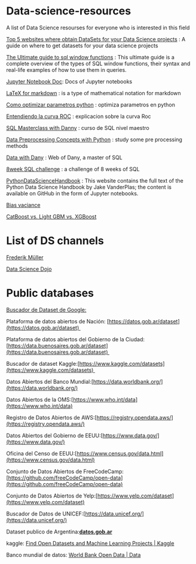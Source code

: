 # Data-science-resources
A list of Data Science resourses for everyone who is interested in this field

[Top 5 websites where obtain DataSets for your Data Science projects](https://medium.com/p/a7b68e689bd0) : A guide on where to get datasets for your data science projects

[The Ultimate guide to sql window functions](https://www.stratascratch.com/blog/the-ultimate-guide-to-sql-window-functions/) : This ultimate guide is a complete overview of the types of SQL window functions, their syntax and real-life examples of how to use them in queries.

[Jupyter Notebook Doc](https://jupyter-notebook.readthedocs.io/en/stable/index.html): Docs of Jupyter notebooks

[LaTeX for markdown](https://en.wikibooks.org/wiki/LaTeX/Mathematics) : is a type of mathematical notation for markdown

[Como optimizar parametros python](https://blog.escueladedatosvivos.ai/como-hacer-optimizacion-parametros-python/) : optimiza parametros en python

[Entendiendo la curva ROC](https://towardsdatascience.com/understanding-auc-roc-curve-68b2303cc9c5) : explicacion sobre la curva Roc

[SQL Masterclass with Danny](https://github.com/DataWithDanny/sql-masterclass) : curso de SQL nivel maestro

[Data Preprocessing Concepts with Python](https://pub.towardsai.net/data-preprocessing-concepts-with-python-b93c63f14bb6) : study some pre processing methods

[Data with Dany](https://www.datawithdanny.com/) : Web of Dany, a master of SQL 

[8week SQL challenge](https://8weeksqlchallenge.com/) : a challenge of 8 weeks of SQL

[PythonDataScienceHandbook](https://jakevdp.github.io/PythonDataScienceHandbook/) : This website contains the full text of the Python Data Science Handbook by Jake VanderPlas; the content is available on GitHub in the form of Jupyter notebooks.

[Bias vaciance](http://scott.fortmann-roe.com/docs/BiasVariance.html)

[CatBoost vs. Light GBM vs. XGBoost](https://towardsdatascience.com/catboost-vs-light-gbm-vs-xgboost-5f93620723db)

# List of DS channels

[Frederik Müller](https://www.youtube.com/channel/UCuDWqzSSHgHkD0zBwrIXSNQ/videos)

[Data Science Dojo](https://www.youtube.com/c/Datasciencedojo)


# Public databases

[Buscador de Dataset de Google:](https://datasetsearch.research.google.com/) 

Plataforma de datos abiertos de Nación: [https://datos.gob.ar/dataset](https://datos.gob.ar/dataset) 

Plataforma de datos abiertos del Gobierno de la Ciudad: [https://data.buenosaires.gob.ar/dataset](https://data.buenosaires.gob.ar/dataset) 

Buscador de dataset Kaggle:[https://www.kaggle.com/datasets](https://www.kaggle.com/datasets) 

Datos Abiertos del Banco Mundial:[https://data.worldbank.org/](https://data.worldbank.org/)

Datos Abiertos de la OMS:[https://www.who.int/data](https://www.who.int/data)

Registro de Datos Abiertos de AWS:[https://registry.opendata.aws/](https://registry.opendata.aws/)

Datos Abiertos del Gobierno de EEUU:[https://www.data.gov/](https://www.data.gov/)

Oficina del Censo de EEUU:[https://www.census.gov/data.html](https://www.census.gov/data.html)

Conjunto de Datos Abiertos de FreeCodeCamp:[https://github.com/freeCodeCamp/open-data](https://github.com/freeCodeCamp/open-data)

Conjunto de Datos Abiertos de Yelp:[https://www.yelp.com/dataset](https://www.yelp.com/dataset)

Buscador de Datos de UNICEF:[https://data.unicef.org/](https://data.unicef.org/)

Dataset publico de Argentina:**[datos.gob.ar](http://datos.gob.ar)**

kaggle: [Find Open Datasets and Machine Learning Projects | Kaggle](https://www.kaggle.com/datasets)

Banco mundial de datos: [World Bank Open Data | Data](https://data.worldbank.org/)
